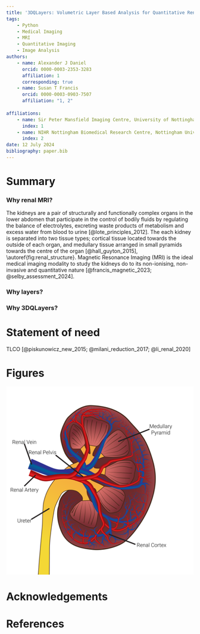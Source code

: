 ```yaml
---
title: '3DQLayers: Volumetric Layer Based Analysis for Quantitative Renal MRI'
tags:
    - Python
    - Medical Imaging
    - MRI
    - Quantitative Imaging
    - Image Analysis
authors:
    - name: Alexander J Daniel
      orcid: 0000-0003-2353-3283
      affiliation: 1
      corresponding: true
    - name: Susan T Francis
      orcid: 0000-0003-0903-7507
      affiliation: "1, 2"

affiliations: 
    - name: Sir Peter Mansfield Imaging Centre, University of Nottingham, Nottingham, United Kingdom
      index: 1
    - name: NIHR Nottingham Biomedical Research Centre, Nottingham University Hospitals NHS Trust and the University of Nottingham, Nottingham, United Kingdom
      index: 2
date: 12 July 2024
bibliography: paper.bib
---
```


# Summary
### Why renal MRI?
The kidneys are a pair of structurally and functionally complex organs in the lower abdomen that participate in the control of bodily fluids by regulating the balance of electrolytes, excreting waste products of metabolism and excess water from blood to urine [@lote_principles_2012]. The each kidney is separated into two tissue types; cortical tissue located towards the outside of each organ, and medullary tissue arranged in small pyramids towards the centre of the organ [@hall_guyton_2015], \autoref{fig:renal_structure}. Magnetic Resonance Imaging (MRI) is the ideal medical imaging modality to study the kidneys do to its non-ionising, non-invasive and quantitative nature [@francis_magnetic_2023; @selby_assessment_2024]. 
### Why layers?
### Why 3DQLayers?
 
# Statement of need
TLCO [@piskunowicz_new_2015; @milani_reduction_2017; @li_renal_2020]
# Figures
![Overview of the structure of the kidneys\label{fig:renal_structure}](kidney_overview.png)

# Acknowledgements

# References